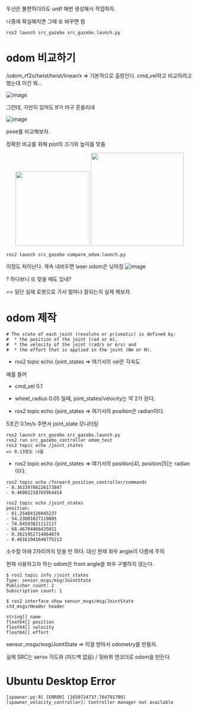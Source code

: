우선은 불편하더라도 urdf 매번 생성해서 작업하자.

나중에 확실해지면 그때 또 바꾸면 됨

```
ros2 launch src_gazebo src_gazebo.launch.py
```

# odom 비교하기

/odom_rf2o/twist/twist/linear/x => 기본적으로 출렁인다.
cmd_vel하고 비교하려고 했는데 이건 뭐...

![image](https://user-images.githubusercontent.com/12381733/157583451-44f5861b-41ba-4504-a21e-3832a55183e8.png)

그런데, 가만히 있어도 tf가 마구 흔들리네

![image](https://user-images.githubusercontent.com/12381733/157586216-7c9e4a84-9b1a-4081-8c9b-43fd355b85f4.png)

pose를 비교해보자.

정확한 비교를 위해 plot의 크기와 높이를 맞춤

<p>
    <p align="center">
        <img src="https://user-images.githubusercontent.com/12381733/157586931-b348203c-6250-4267-9f8d-54e07bef3e5b.png" height="200">
        <img src="https://user-images.githubusercontent.com/12381733/157586971-979fbb12-d48b-49cc-8ff3-b2881c8fcb49.png" height="250">
    </p>
</p>

```
ros2 launch src_gazebo compare_odom.launch.py
```

이정도 차이난다.
계속 내비두면 laser odom은 낮아짐
![image](https://user-images.githubusercontent.com/12381733/157587300-ed5b3171-74fe-475d-b9d3-3310c795de90.png)

? 하다보니 또 맞을 때도 있네?

=> 일단 실제 로봇으로 가서 얼마나 잘되는지 실제 해보자.

# odom 제작

```
# The state of each joint (revolute or prismatic) is defined by:
#  * the position of the joint (rad or m),
#  * the velocity of the joint (rad/s or m/s) and
#  * the effort that is applied in the joint (Nm or N).
```

* ros2 topic echo /joint_states => 여기서의 vel은 각속도

예를 들어
* cmd_vel 0.1
* wheel_radius 0.05
일때, joint_states/velocity는 약 2가 된다.

* ros2 topic echo /joint_states => 여기서의 position은 radian이다.

5초간 0.1m/s 주면서 joint_state 모니터링

```
ros2 launch src_gazebo src_gazebo.launch.py
ros2 run src_gazebo_controller odom_test
ros2 topic echo /joint_states
=> 9.13정도 나옴
```

* ros2 topic echo /joint_states => 여기서의 position[4], position[5]는 radian이다.

```
ros2 topic echo /forward_position_controller/commands
- 0.36339788226173847
- 0.46082218765954414

ros2 topic echo /joint_states
position:
- 61.25404326045237
- 54.23001027119805
- 74.04593021112117
- 68.46704466435011
- 0.3621952714064074
- 0.46161041640775213
```

소수점 아래 2자리까지 믿을 만 하다.
대신 현재 좌우 angle이 다름에 주의

현재 사용하고자 하는 odom은 front angle을 좌우 구별하지 않는다.


```
$ ros2 topic info /joint_states
Type: sensor_msgs/msg/JointState
Publisher count: 2
Subscription count: 1

$ ros2 interface show sensor_msgs/msg/JointState
std_msgs/Header header

string[] name
float64[] position
float64[] velocity
float64[] effort
```

sensor_msgs/msg/JointState => 이걸 받아서 odometry를 만들자.

실제 SRC는 servo 각도와 (피드백 없음) / 뒷바퀴 엔코더로 odom을 만든다.

# Ubuntu Desktop Error

```
[spawner.py-9] [ERROR] [1650724737.764791709] [spawner_velocity_controller]: Controller manager not available
```